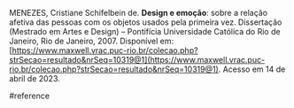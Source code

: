MENEZES, Cristiane Schifelbein de. **Design e emoção**: sobre a relação afetiva das pessoas com os objetos usados pela primeira vez. Dissertação (Mestrado em Artes e Design) – Pontifícia Universidade Católica do Rio de Janeiro, Rio de Janeiro, 2007. Disponível em: [https://www.maxwell.vrac.puc-rio.br/colecao.php?strSecao=resultado&nrSeq=10319@1](https://www.maxwell.vrac.puc-rio.br/colecao.php?strSecao=resultado&nrSeq=10319@1). Acesso em 14 de abril de 2023.

#reference